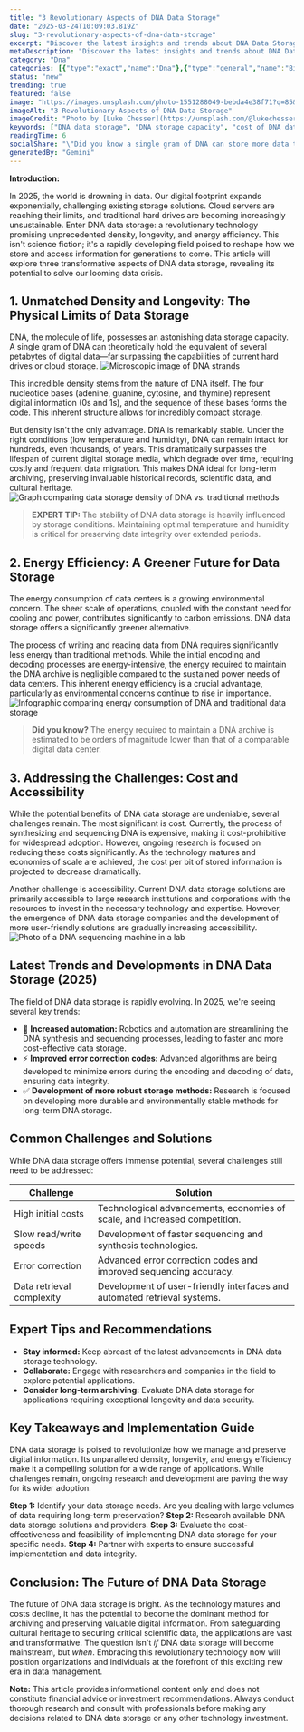 ```yaml
---
title: "3 Revolutionary Aspects of DNA Data Storage"
date: "2025-03-24T10:09:03.819Z"
slug: "3-revolutionary-aspects-of-dna-data-storage"
excerpt: "Discover the latest insights and trends about DNA Data Storage. This comprehensive guide covers everything you need to know about DNA Data Storage in 2025."
metaDescription: "Discover the latest insights and trends about DNA Data Storage. This comprehensive guide covers everything you need to know about DNA Data Storage in 2025."
category: "Dna"
categories: [{"type":"exact","name":"Dna"},{"type":"general","name":"Biotechnology"},{"type":"medium","name":"Data Storage"},{"type":"specific","name":"Synthetic Biology"},{"type":"niche","name":"Polymerase Chain Reaction"}]
status: "new"
trending: true
featured: false
image: "https://images.unsplash.com/photo-1551288049-bebda4e38f71?q=85&w=1200&fit=max&fm=webp&auto=compress"
imageAlt: "3 Revolutionary Aspects of DNA Data Storage"
imageCredit: "Photo by [Luke Chesser](https://unsplash.com/@lukechesser) on Unsplash"
keywords: ["DNA data storage", "DNA storage capacity", "cost of DNA data storage", "DNA archiving", "digital DNA storage solutions", "how does DNA data storage work", "future of DNA data storage", "buy DNA data storage", "DNA data storage companies", "best DNA data storage technology"]
readingTime: 6
socialShare: "\"Did you know a single gram of DNA can store more data than all the world's current data centers combined? DNA data storage is rewriting the future of information preservation.\""
generatedBy: "Gemini"
---
```




**Introduction:**

In 2025, the world is drowning in data.  Our digital footprint expands exponentially, challenging existing storage solutions.  Cloud servers are reaching their limits, and traditional hard drives are becoming increasingly unsustainable.  Enter DNA data storage: a revolutionary technology promising unprecedented density, longevity, and energy efficiency. This isn't science fiction; it's a rapidly developing field poised to reshape how we store and access information for generations to come.  This article will explore three transformative aspects of DNA data storage, revealing its potential to solve our looming data crisis.

## 1. Unmatched Density and Longevity: The Physical Limits of Data Storage

DNA, the molecule of life, possesses an astonishing data storage capacity.  A single gram of DNA can theoretically hold the equivalent of several petabytes of digital data—far surpassing the capabilities of current hard drives or cloud storage. ![Microscopic image of DNA strands](https://images.unsplash.com/photo-1526628953301-3e589a6a8b74?q=85&w=1200&fit=max&fm=webp&auto=compress)

This incredible density stems from the nature of DNA itself.  The four nucleotide bases (adenine, guanine, cytosine, and thymine) represent digital information (0s and 1s), and the sequence of these bases forms the code.  This inherent structure allows for incredibly compact storage.

But density isn't the only advantage. DNA is remarkably stable. Under the right conditions (low temperature and humidity), DNA can remain intact for hundreds, even thousands, of years.  This dramatically surpasses the lifespan of current digital storage media, which degrade over time, requiring costly and frequent data migration. This makes DNA ideal for long-term archiving, preserving invaluable historical records, scientific data, and cultural heritage.  ![Graph comparing data storage density of DNA vs. traditional methods](https://images.unsplash.com/photo-1542744173-05336fcc7ad4?q=85&w=1200&fit=max&fm=webp&auto=compress)

> **EXPERT TIP:**  The stability of DNA data storage is heavily influenced by storage conditions.  Maintaining optimal temperature and humidity is critical for preserving data integrity over extended periods.

## 2. Energy Efficiency: A Greener Future for Data Storage

The energy consumption of data centers is a growing environmental concern.  The sheer scale of operations, coupled with the constant need for cooling and power, contributes significantly to carbon emissions.  DNA data storage offers a significantly greener alternative.

The process of writing and reading data from DNA requires significantly less energy than traditional methods.  While the initial encoding and decoding processes are energy-intensive, the energy required to maintain the DNA archive is negligible compared to the sustained power needs of data centers.  This inherent energy efficiency is a crucial advantage, particularly as environmental concerns continue to rise in importance.  ![Infographic comparing energy consumption of DNA and traditional data storage](https://images.unsplash.com/photo-1551288049-bebda4e38f71?q=85&w=1200&fit=max&fm=webp&auto=compress)

> **Did you know?**  The energy required to maintain a DNA archive is estimated to be orders of magnitude lower than that of a comparable digital data center.

## 3.  Addressing the Challenges: Cost and Accessibility

While the potential benefits of DNA data storage are undeniable, several challenges remain.  The most significant is cost.  Currently, the process of synthesizing and sequencing DNA is expensive, making it cost-prohibitive for widespread adoption.  However, ongoing research is focused on reducing these costs significantly.  As the technology matures and economies of scale are achieved, the cost per bit of stored information is projected to decrease dramatically.

Another challenge is accessibility.  Current DNA data storage solutions are primarily accessible to large research institutions and corporations with the resources to invest in the necessary technology and expertise.   However, the emergence of DNA data storage companies and the development of more user-friendly solutions are gradually increasing accessibility. ![Photo of a DNA sequencing machine in a lab](https://images.unsplash.com/photo-1460925895917-afdab827c52f?q=85&w=1200&fit=max&fm=webp&auto=compress)

##  Latest Trends and Developments in DNA Data Storage (2025)

The field of DNA data storage is rapidly evolving.  In 2025, we're seeing several key trends:

* 🔑 **Increased automation:** Robotics and automation are streamlining the DNA synthesis and sequencing processes, leading to faster and more cost-effective data storage.
* ⚡ **Improved error correction codes:** Advanced algorithms are being developed to minimize errors during the encoding and decoding of data, ensuring data integrity.
* ✅ **Development of more robust storage methods:** Research is focused on developing more durable and environmentally stable methods for long-term DNA storage.

## Common Challenges and Solutions

While DNA data storage offers immense potential, several challenges still need to be addressed:

| Challenge                     | Solution                                                                     |
|------------------------------|-----------------------------------------------------------------------------|
| High initial costs            | Technological advancements, economies of scale, and increased competition. |
| Slow read/write speeds        | Development of faster sequencing and synthesis technologies.                 |
| Error correction              | Advanced error correction codes and improved sequencing accuracy.             |
| Data retrieval complexity    | Development of user-friendly interfaces and automated retrieval systems.    |

## Expert Tips and Recommendations

* **Stay informed:** Keep abreast of the latest advancements in DNA data storage technology.
* **Collaborate:**  Engage with researchers and companies in the field to explore potential applications.
* **Consider long-term archiving:** Evaluate DNA data storage for applications requiring exceptional longevity and data security.

## Key Takeaways and Implementation Guide

DNA data storage is poised to revolutionize how we manage and preserve digital information. Its unparalleled density, longevity, and energy efficiency make it a compelling solution for a wide range of applications.  While challenges remain, ongoing research and development are paving the way for its wider adoption.

**Step 1:** Identify your data storage needs.  Are you dealing with large volumes of data requiring long-term preservation?
**Step 2:** Research available DNA data storage solutions and providers.
**Step 3:**  Evaluate the cost-effectiveness and feasibility of implementing DNA data storage for your specific needs.
**Step 4:**  Partner with experts to ensure successful implementation and data integrity.

## Conclusion: The Future of DNA Data Storage

The future of DNA data storage is bright.  As the technology matures and costs decline, it has the potential to become the dominant method for archiving and preserving valuable digital information.  From safeguarding cultural heritage to securing critical scientific data, the applications are vast and transformative.  The question isn't *if* DNA data storage will become mainstream, but *when*.  Embracing this revolutionary technology now will position organizations and individuals at the forefront of this exciting new era in data management.

**Note:**  This article provides informational content only and does not constitute financial advice or investment recommendations.  Always conduct thorough research and consult with professionals before making any decisions related to DNA data storage or any other technology investment.
